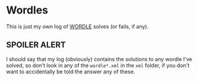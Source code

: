 
# Wordles

This is just my own log of [WORDLE][] solves (or fails, if any).

## SPOILER ALERT

I should say that my log (obviously) contains the solutions to any wordle I've
solved, so don't look in any of the `wordle*.xml` in the `xml` folder, if you
don't want to accidentally be told the answer any of these.

[WORDLE]: https://www.powerlanguage.co.uk/wordle/


